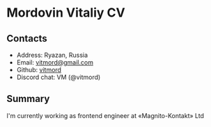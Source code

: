# Mordovin Vitaliy CV

## Contacts

- Address: Ryazan, Russia
- Email: vitmord@gmail.com
- Github: [vitmord](https://github.com/vitmord)
- Discord chat: VM (@vitmord)

## Summary

I'm currently working as frontend engineer at «Magnito-Kontakt» Ltd
